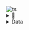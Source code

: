 <img src="/Users/aleksandr/PhpstormProjects/WebSter/documentation/documentation-data/illustrations/lnkp.svg" height="40px" title="ts" >


<details>
<summary>📜 <code></code></summary>

```
```

</details>

<details>
<summary>Data</summary>

![illustration](https://raw.githubusercontent.com/webster6667/documentation/master/documentation-data/illustrations/dd-up.svg)


🎯 1. abca  
🎯 2. bard


![illustration](https://raw.githubusercontent.com/webster6667/documentation/master/documentation-data/illustrations/dd-down.svg)

</details>